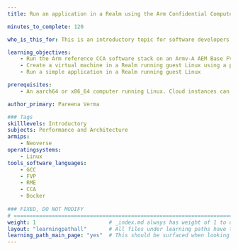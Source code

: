 ```yaml
---
title: Run an application in a Realm using the Arm Confidential Compute Architecture (CCA)

minutes_to_complete: 120

who_is_this_for: This is an introductory topic for software developers who want to learn how to run their applications in a Realm using the Arm Confidential Compute Architecture (CCA).

learning_objectives:
    - Run the Arm reference CCA software stack on an Armv-A AEM Base FVP platform with support for RME extensions
    - Create a virtual machine in a Realm running guest Linux using a pre-built docker container
    - Run a simple application in a Realm running guest Linux

prerequisites:
    - An aarch64 or x86_64 computer running Linux. Cloud instances can be used, refer to the list of [Arm cloud service providers](/learning-paths/servers-and-cloud-computing/csp/).

author_primary: Pareena Verma

### Tags
skilllevels: Introductory
subjects: Performance and Architecture
armips:
    - Neoverse 
operatingsystems:
    - Linux 
tools_software_languages:
    - GCC
    - FVP
    - RME
    - CCA
    - Docker
    
### FIXED, DO NOT MODIFY
# ================================================================================
weight: 1                       # _index.md always has weight of 1 to order correctly
layout: "learningpathall"       # All files under learning paths have this same wrapper
learning_path_main_page: "yes"  # This should be surfaced when looking for related content. Only set for _index.md of learning path content.
---
```

